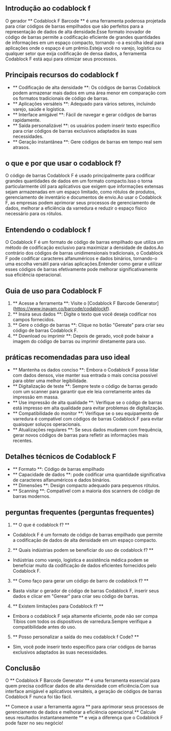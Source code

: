 ## Introdução ao codablock f

O gerador ** Codablock F Barcode ** é uma ferramenta poderosa projetada para criar códigos de barras empilhados que são perfeitos para a representação de dados de alta densidade.Esse formato inovador de código de barras permite a codificação eficiente de grandes quantidades de informações em um espaço compacto, tornando -o a escolha ideal para aplicações onde o espaço é um prêmio.Esteja você no varejo, logística ou qualquer setor que exija codificação de densa dados, a ferramenta Codablock F está aqui para otimizar seus processos.

## Principais recursos do codablock f

- ** Codificação de alta densidade **: Os códigos de barras Codablock podem armazenar mais dados em uma área menor em comparação com os formatos tradicionais de código de barras.
- ** Aplicações versáteis **: Adequado para vários setores, incluindo varejo, saúde e logística.
- ** Interface amigável **: Fácil de navegar e gerar códigos de barras rapidamente.
- ** Saída personalizável **: os usuários podem inserir texto específico para criar códigos de barras exclusivos adaptados às suas necessidades.
- ** Geração instantânea **: Gere códigos de barras em tempo real sem atrasos.

## o que e por que usar o codablock f?

O código de barras Codablock F é usado principalmente para codificar grandes quantidades de dados em um formato compacto.Isso o torna particularmente útil para aplicativos que exigem que informações extensas sejam armazenadas em um espaço limitado, como rótulos de produtos, gerenciamento de inventário e documentos de envio.Ao usar o Codablock F, as empresas podem aprimorar seus processos de gerenciamento de dados, melhorar a eficiência da varredura e reduzir o espaço físico necessário para os rótulos.

## Entendendo o codablock f

O Codablock F é um formato de código de barras empilhado que utiliza um método de codificação exclusivo para maximizar a densidade de dados.Ao contrário dos códigos de barras unidimensionais tradicionais, o Codablock F pode codificar caracteres alfanuméricos e dados binários, tornando-o uma escolha versátil para várias aplicações.Entender como gerar e utilizar esses códigos de barras efetivamente pode melhorar significativamente sua eficiência operacional.

## Guia de uso para Codablock F

1. ** Acesse a ferramenta **: Visite o [Codablock F Barcode Generator] (https://www.inayam.co/barcode/codablockf).
2. ** Insira seus dados **: Digite o texto que você deseja codificar nos campos fornecidos.
3. ** Gere o código de barras **: Clique no botão "Gereate" para criar seu código de barras Codablock F.
4. ** Download ou imprimir **: Depois de gerado, você pode baixar a imagem do código de barras ou imprimir diretamente para uso.

## práticas recomendadas para uso ideal

- ** Mantenha os dados conciso **: Embora o Codablock F possa lidar com dados densos, vise manter sua entrada o mais concisa possível para obter uma melhor legibilidade.
- ** Digitalização de teste **: Sempre teste o código de barras gerado com um scanner para garantir que ele leia corretamente antes da impressão em massa.
- ** Use impressão de alta qualidade **: Verifique se o código de barras está impresso em alta qualidade para evitar problemas de digitalização.
- ** Compatibilidade do monitor **: Verifique se o seu equipamento de varredura é compatível com códigos de barras Codablock F para evitar quaisquer soluços operacionais.
- ** Atualizações regulares **: Se seus dados mudarem com frequência, gerar novos códigos de barras para refletir as informações mais recentes.

## Detalhes técnicos de Codablock F

- ** Formato **: Código de barras empilhado
- ** Capacidade de dados **: pode codificar uma quantidade significativa de caracteres alfanuméricos e dados binários.
- ** Dimensões **: Design compacto adequado para pequenos rótulos.
- ** Scanning **: Compatível com a maioria dos scanners de código de barras modernos.

## perguntas frequentes (perguntas frequentes)

1. ** O que é codablock f? **
- Codablock F é um formato de código de barras empilhado que permite a codificação de dados de alta densidade em um espaço compacto.

2. ** Quais indústrias podem se beneficiar do uso de codablock f? **
- Indústrias como varejo, logística e assistência médica podem se beneficiar muito da codificação de dados eficientes fornecidos pelo Codablock F.

3. ** Como faço para gerar um código de barro de codablock f? **
- Basta visitar o gerador de código de barras Codablock F, inserir seus dados e clicar em "Gerear" para criar seu código de barras.

4. ** Existem limitações para Codablock f? **
- Embora o codablock F seja altamente eficiente, pode não ser compa Tíbios com todos os dispositivos de varredura.Sempre verifique a compatibilidade antes do uso.

5. ** Posso personalizar a saída do meu codablock f Code? **
- Sim, você pode inserir texto específico para criar códigos de barras exclusivos adaptados às suas necessidades.

## Conclusão

O ** Codablock F Barcode Generator ** é uma ferramenta essencial para quem precisa codificar dados de alta densidade com eficiência.Com sua interface amigável e aplicativos versáteis, a geração de códigos de barras Codablock F nunca foi tão fácil.

** Comece a usar a ferramenta agora ** para aprimorar seus processos de gerenciamento de dados e melhorar a eficiência operacional.** Calcule seus resultados instantaneamente ** e veja a diferença que o Codablock F pode fazer no seu negócio!
